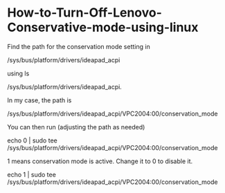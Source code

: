 # How-to-Turn-Off-Lenovo-Conservative-mode-using-linux

Find the path for the conservation mode setting in 

/sys/bus/platform/drivers/ideapad_acpi

using ls

/sys/bus/platform/drivers/ideapad_acpi.

In my case, the path is

/sys/bus/platform/drivers/ideapad_acpi/VPC2004:00/conservation_mode

You can then run (adjusting the path as needed)

echo 0 | sudo tee /sys/bus/platform/drivers/ideapad_acpi/VPC2004:00/conservation_mode

1 means conservation mode is active. Change it to 0 to disable it.


echo 1 | sudo tee /sys/bus/platform/drivers/ideapad_acpi/VPC2004:00/conservation_mode
